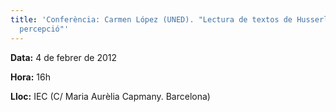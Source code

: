```yaml
---
title: 'Conferència: Carmen López (UNED). "Lectura de textos de Husserl sobre la
  percepció"'
---
```


**Data:** 4 de febrer de 2012

**Hora:** 16h

**Lloc:** IEC (C/ Maria Aurèlia Capmany. Barcelona)